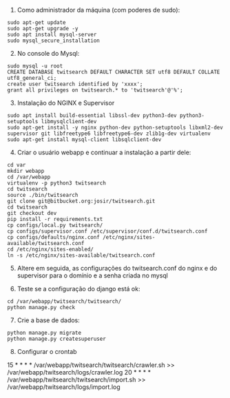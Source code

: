1) Como administrador da máquina (com poderes de sudo):

```
sudo apt-get update
sudo apt-get upgrade -y
sudo apt install mysql-server
sudo mysql_secure_installation
```

2) No console do Mysql:

```
sudo mysql -u root
CREATE DATABASE twitsearch DEFAULT CHARACTER SET utf8 DEFAULT COLLATE utf8_general_ci;
create user twitsearch identified by 'xxxx';
grant all privileges on twitsearch.* to 'twitsearch'@'%';
```

3) Instalação do NGINX e Supervisor

```
sudo apt install build-essential libssl-dev python3-dev python3-setuptools libmysqlclient-dev
sudo apt-get install -y nginx python-dev python-setuptools libxml2-dev supervisor git libfreetype6 libfreetype6-dev zlib1g-dev virtualenv
sudo apt-get install mysql-client libsqlclient-dev 
```

4) Criar o usuário webapp e continuar a instalação a partir dele:

```
cd var
mkdir webapp
cd /var/webapp
virtualenv -p python3 twitsearch
cd twitsearch
source ./bin/twitsearch
git clone git@bitbucket.org:josir/twitsearch.git
cd twitsearch
git checkout dev
pip install -r requirements.txt
cp configs/local.py twitsearch/
cp configs/supervisor.conf /etc/supervisor/conf.d/twitsearch.conf
cp configs/defaults/nginx.conf /etc/nginx/sites-available/twitsearch.conf
cd /etc/nginx/sites-enabled/
ln -s /etc/nginx/sites-available/twitsearch.conf
```

5) Altere em seguida, as configurações do twitsearch.conf do nginx e do supervisor para o domínio e a senha criada no mysql

6) Teste se a configuração do django está ok:

```
cd /var/webapp/twitsearch/twitsearch/
python manage.py check
```
7) Crie a base de dados:

```
python manage.py migrate
python manage.py createsuperuser
```

8) Configurar o crontab

15 * * * * /var/webapp/twitsearch/twitsearch/crawler.sh >> /var/webapp/twitsearch/logs/crawler.log
20 * * * * /var/webapp/twitsearch/twitsearch/import.sh >> /var/webapp/twitsearch/logs/import.log
